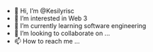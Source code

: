 - 👋 Hi, I’m @Kesilyrisc
- 👀 I’m interested in Web 3
- 🌱 I’m currently learning software engineering 
- 💞️ I’m looking to collaborate on ...
- 📫 How to reach me ...

<!---
Kesilyrisc/Kesilyrisc is a ✨ special ✨ repository because its `README.md` (this file) appears on your GitHub profile.
You can click the Preview link to take a look at your changes.
--->
